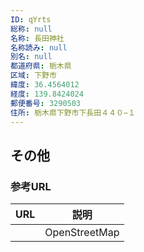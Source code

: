 ```yaml
---
ID: qYrts
総称: null
名称: 長田神社
名称読み: null
別名: null
都道府県: 栃木県
区域: 下野市
緯度: 36.4564012
経度: 139.8424024
郵便番号: 3290503
住所: 栃木県下野市下長田４４０−１
---
```


## その他

### 参考URL

| URL | 説明          |
| --- | ------------- |
|     | OpenStreetMap |
